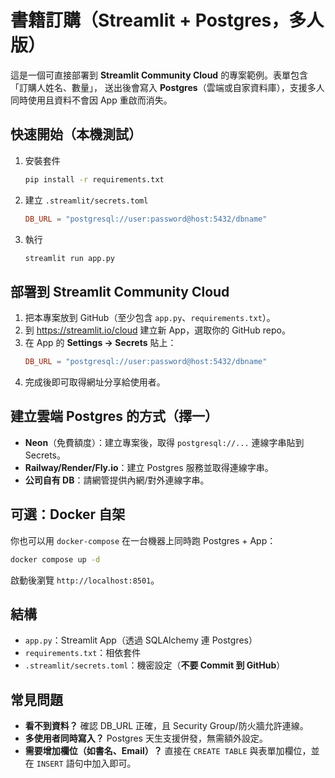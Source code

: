 
# 書籍訂購（Streamlit + Postgres，多人版）

這是一個可直接部署到 **Streamlit Community Cloud** 的專案範例。表單包含「訂購人姓名、數量」，
送出後會寫入 **Postgres**（雲端或自家資料庫），支援多人同時使用且資料不會因 App 重啟而消失。

## 快速開始（本機測試）
1. 安裝套件
   ```bash
   pip install -r requirements.txt
   ```
2. 建立 `.streamlit/secrets.toml`
   ```toml
   DB_URL = "postgresql://user:password@host:5432/dbname"
   ```
3. 執行
   ```bash
   streamlit run app.py
   ```

## 部署到 Streamlit Community Cloud
1. 把本專案放到 GitHub（至少包含 `app.py`、`requirements.txt`）。
2. 到 https://streamlit.io/cloud 建立新 App，選取你的 GitHub repo。
3. 在 App 的 **Settings → Secrets** 貼上：
   ```toml
   DB_URL = "postgresql://user:password@host:5432/dbname"
   ```
4. 完成後即可取得網址分享給使用者。

## 建立雲端 Postgres 的方式（擇一）
- **Neon**（免費額度）：建立專案後，取得 `postgresql://...` 連線字串貼到 Secrets。
- **Railway/Render/Fly.io**：建立 Postgres 服務並取得連線字串。
- **公司自有 DB**：請網管提供內網/對外連線字串。

## 可選：Docker 自架
你也可以用 `docker-compose` 在一台機器上同時跑 Postgres + App：
```bash
docker compose up -d
```
啟動後瀏覽 `http://localhost:8501`。

## 結構
- `app.py`：Streamlit App（透過 SQLAlchemy 連 Postgres）
- `requirements.txt`：相依套件
- `.streamlit/secrets.toml`：機密設定（**不要 Commit 到 GitHub**）

## 常見問題
- **看不到資料？** 確認 DB_URL 正確，且 Security Group/防火牆允許連線。
- **多使用者同時寫入？** Postgres 天生支援併發，無需額外設定。
- **需要增加欄位（如書名、Email）？** 直接在 `CREATE TABLE` 與表單加欄位，並在 `INSERT` 語句中加入即可。
